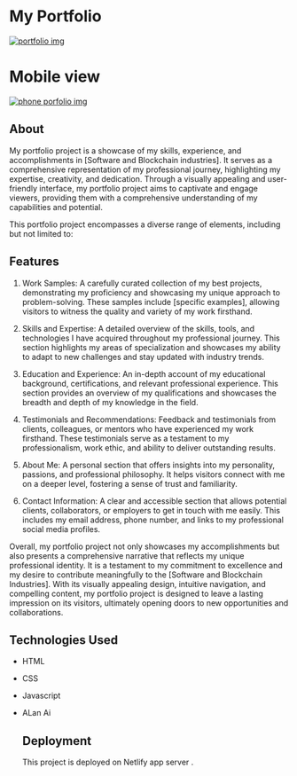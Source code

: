 # My Portfolio

<a href="https://fortunedev.netlify.app/">![portfolio img](https://github.com/michealfortunatus/Portfolio/assets/103397083/62708cf5-7a36-4c66-9aa1-0a9b288ff2a0)</a>

# Mobile view
<a href="https://fortunedev.netlify.app/">![phone porfolio img](https://github.com/michealfortunatus/Portfolio/assets/103397083/aec2f773-fec5-4031-b983-e21bc36488ab)</a>  
## About
My portfolio project is a showcase of my skills, experience, and accomplishments in [Software and Blockchain industries]. It serves as a comprehensive representation of my professional journey, highlighting my expertise, creativity, and dedication. Through a visually appealing and user-friendly interface, my portfolio project aims to captivate and engage viewers, providing them with a comprehensive understanding of my capabilities and potential.

This portfolio project encompasses a diverse range of elements, including but not limited to:
## Features

1. Work Samples: A carefully curated collection of my best projects, demonstrating my proficiency and showcasing my unique approach to problem-solving. These samples include [specific examples], allowing visitors to witness the quality and variety of my work firsthand.

2. Skills and Expertise: A detailed overview of the skills, tools, and technologies I have acquired throughout my professional journey. This section highlights my areas of specialization and showcases my ability to adapt to new challenges and stay updated with industry trends.

3. Education and Experience: An in-depth account of my educational background, certifications, and relevant professional experience. This section provides an overview of my qualifications and showcases the breadth and depth of my knowledge in the field.

4. Testimonials and Recommendations: Feedback and testimonials from clients, colleagues, or mentors who have experienced my work firsthand. These testimonials serve as a testament to my professionalism, work ethic, and ability to deliver outstanding results.

5. About Me: A personal section that offers insights into my personality, passions, and professional philosophy. It helps visitors connect with me on a deeper level, fostering a sense of trust and familiarity.

6. Contact Information: A clear and accessible section that allows potential clients, collaborators, or employers to get in touch with me easily. This includes my email address, phone number, and links to my professional social media profiles.

Overall, my portfolio project not only showcases my accomplishments but also presents a comprehensive narrative that reflects my unique professional identity. It is a testament to my commitment to excellence and my desire to contribute meaningfully to the [Software and Blockchain Industries]. With its visually appealing design, intuitive navigation, and compelling content, my portfolio project is designed to leave a lasting impression on its visitors, ultimately opening doors to new opportunities and collaborations.

## Technologies Used

* HTML
* CSS
* Javascript
* ALan Ai

  ## Deployment

  This project is deployed on Netlify app server .

